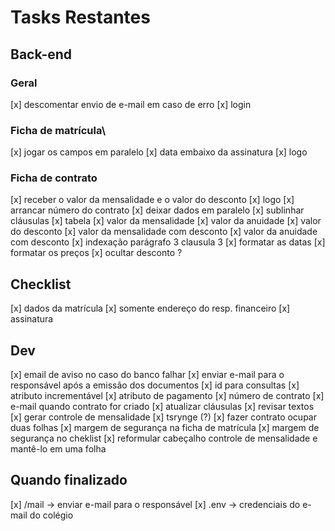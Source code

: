 # Tasks Restantes

## Back-end
### Geral
[x] descomentar envio de e-mail em caso de erro
[x] login
### Ficha de matrícula\
[x] jogar os campos em paralelo
[x] data embaixo da assinatura
[x] logo
### Ficha de contrato
[x] receber o valor da mensalidade e o valor do desconto
[x] logo
[x] arrancar número do contrato
[x] deixar dados em paralelo
[x] sublinhar cláusulas
[x] tabela
    [x] valor da mensalidade
    [x] valor da anuidade
    [x] valor do desconto
    [x] valor da mensalidade com desconto
    [x] valor da anuidade com desconto
[x] indexação parágrafo 3 clausula 3
[x] formatar as datas
[x] formatar os preços
[x] ocultar desconto ?
## Checklist
[x] dados da matrícula
    [x] somente endereço do resp. financeiro
[x] assinatura
## Dev
[x] email de aviso no caso do banco falhar
[x] enviar e-mail para o responsável após a emissão dos documentos
[x] id para consultas
[x] atributo incrementável
[x] atributo de pagamento
[x] número de contrato
[x] e-mail quando contrato for criado
[x] atualizar cláusulas
[x] revisar textos
[x] gerar controle de mensalidade
[x] tsrynge (?)
[x] fazer contrato ocupar duas folhas
[x] margem de segurança na ficha de matrícula
[x] margem de segurança no cheklist
[x] reformular cabeçalho controle de mensalidade e mantê-lo em uma folha
## Quando finalizado
[x] /mail -> enviar e-mail para o responsável
[x] .env -> credenciais do e-mail do colégio
